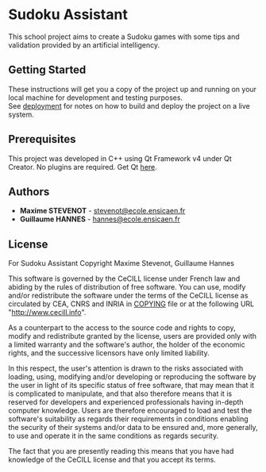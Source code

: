 # Sudoku Assistant

This school project aims to create a Sudoku games with some tips and validation provided by an artificial intelligency.


## Getting Started

These instructions will get you a copy of the project up and running on your local machine for development and testing purposes.  
See [deployment](#deployment) for notes on how to build and deploy the project on a live system.

## Prerequisites

This project was developed in C++ using Qt Framework v4 under Qt Creator. No plugins are required.
Get Qt [here](https://www.qt.io/download).

## Authors

 - **Maxime STEVENOT** - <stevenot@ecole.ensicaen.fr>
 - **Guillaume HANNES** - <hannes@ecole.ensicaen.fr>

## License

For Sudoku Assistant
Copyright Maxime Stevenot, Guillaume Hannes

This software is governed by the CeCILL license under French law and
abiding by the rules of distribution of free software.  You can  use, 
modify and/or redistribute the software under the terms of the CeCILL
license as circulated by CEA, CNRS and INRIA in [COPYING](COPYING) 
file or at the following URL "http://www.cecill.info". 

As a counterpart to the access to the source code and  rights to copy,
modify and redistribute granted by the license, users are provided only
with a limited warranty  and the software's author,  the holder of the
economic rights,  and the successive licensors  have only  limited
liability. 

In this respect, the user's attention is drawn to the risks associated
with loading,  using,  modifying and/or developing or reproducing the
software by the user in light of its specific status of free software,
that may mean  that it is complicated to manipulate,  and  that  also
therefore means  that it is reserved for developers  and  experienced
professionals having in-depth computer knowledge. Users are therefore
encouraged to load and test the software's suitability as regards their
requirements in conditions enabling the security of their systems and/or 
data to be ensured and,  more generally, to use and operate it in the 
same conditions as regards security. 

The fact that you are presently reading this means that you have had
knowledge of the CeCILL license and that you accept its terms.
